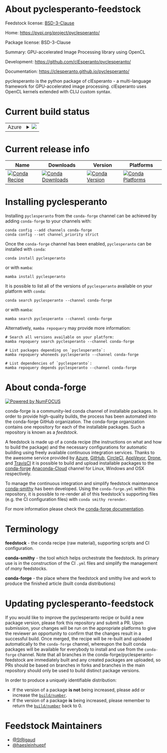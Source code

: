 About pyclesperanto-feedstock
=============================

Feedstock license: [BSD-3-Clause](https://github.com/conda-forge/pyclesperanto-feedstock/blob/main/LICENSE.txt)

Home: https://pypi.org/project/pyclesperanto/

Package license: BSD-3-Clause

Summary: GPU-accelerated Image Processing library using OpenCL

Development: https://github.com/clEsperanto/pyclesperanto/

Documentation: https://clesperanto.github.io/pyclesperanto/

pyclesperanto is the python package of clEsperanto - a multi-language framework for GPU-accelerated image processing.
clEsperanto uses OpenCL kernels extended with CLIJ custom syntax.


Current build status
====================


<table>
    
  <tr>
    <td>Azure</td>
    <td>
      <details>
        <summary>
          <a href="https://dev.azure.com/conda-forge/feedstock-builds/_build/latest?definitionId=20587&branchName=main">
            <img src="https://dev.azure.com/conda-forge/feedstock-builds/_apis/build/status/pyclesperanto-feedstock?branchName=main">
          </a>
        </summary>
        <table>
          <thead><tr><th>Variant</th><th>Status</th></tr></thead>
          <tbody><tr>
              <td>linux_64_numpy1.22python3.10.____cpython</td>
              <td>
                <a href="https://dev.azure.com/conda-forge/feedstock-builds/_build/latest?definitionId=20587&branchName=main">
                  <img src="https://dev.azure.com/conda-forge/feedstock-builds/_apis/build/status/pyclesperanto-feedstock?branchName=main&jobName=linux&configuration=linux%20linux_64_numpy1.22python3.10.____cpython" alt="variant">
                </a>
              </td>
            </tr><tr>
              <td>linux_64_numpy1.22python3.8.____cpython</td>
              <td>
                <a href="https://dev.azure.com/conda-forge/feedstock-builds/_build/latest?definitionId=20587&branchName=main">
                  <img src="https://dev.azure.com/conda-forge/feedstock-builds/_apis/build/status/pyclesperanto-feedstock?branchName=main&jobName=linux&configuration=linux%20linux_64_numpy1.22python3.8.____cpython" alt="variant">
                </a>
              </td>
            </tr><tr>
              <td>linux_64_numpy1.22python3.9.____73_pypy</td>
              <td>
                <a href="https://dev.azure.com/conda-forge/feedstock-builds/_build/latest?definitionId=20587&branchName=main">
                  <img src="https://dev.azure.com/conda-forge/feedstock-builds/_apis/build/status/pyclesperanto-feedstock?branchName=main&jobName=linux&configuration=linux%20linux_64_numpy1.22python3.9.____73_pypy" alt="variant">
                </a>
              </td>
            </tr><tr>
              <td>linux_64_numpy1.22python3.9.____cpython</td>
              <td>
                <a href="https://dev.azure.com/conda-forge/feedstock-builds/_build/latest?definitionId=20587&branchName=main">
                  <img src="https://dev.azure.com/conda-forge/feedstock-builds/_apis/build/status/pyclesperanto-feedstock?branchName=main&jobName=linux&configuration=linux%20linux_64_numpy1.22python3.9.____cpython" alt="variant">
                </a>
              </td>
            </tr><tr>
              <td>linux_64_numpy1.23python3.11.____cpython</td>
              <td>
                <a href="https://dev.azure.com/conda-forge/feedstock-builds/_build/latest?definitionId=20587&branchName=main">
                  <img src="https://dev.azure.com/conda-forge/feedstock-builds/_apis/build/status/pyclesperanto-feedstock?branchName=main&jobName=linux&configuration=linux%20linux_64_numpy1.23python3.11.____cpython" alt="variant">
                </a>
              </td>
            </tr><tr>
              <td>osx_64_numpy1.22python3.10.____cpython</td>
              <td>
                <a href="https://dev.azure.com/conda-forge/feedstock-builds/_build/latest?definitionId=20587&branchName=main">
                  <img src="https://dev.azure.com/conda-forge/feedstock-builds/_apis/build/status/pyclesperanto-feedstock?branchName=main&jobName=osx&configuration=osx%20osx_64_numpy1.22python3.10.____cpython" alt="variant">
                </a>
              </td>
            </tr><tr>
              <td>osx_64_numpy1.22python3.8.____cpython</td>
              <td>
                <a href="https://dev.azure.com/conda-forge/feedstock-builds/_build/latest?definitionId=20587&branchName=main">
                  <img src="https://dev.azure.com/conda-forge/feedstock-builds/_apis/build/status/pyclesperanto-feedstock?branchName=main&jobName=osx&configuration=osx%20osx_64_numpy1.22python3.8.____cpython" alt="variant">
                </a>
              </td>
            </tr><tr>
              <td>osx_64_numpy1.22python3.9.____73_pypy</td>
              <td>
                <a href="https://dev.azure.com/conda-forge/feedstock-builds/_build/latest?definitionId=20587&branchName=main">
                  <img src="https://dev.azure.com/conda-forge/feedstock-builds/_apis/build/status/pyclesperanto-feedstock?branchName=main&jobName=osx&configuration=osx%20osx_64_numpy1.22python3.9.____73_pypy" alt="variant">
                </a>
              </td>
            </tr><tr>
              <td>osx_64_numpy1.22python3.9.____cpython</td>
              <td>
                <a href="https://dev.azure.com/conda-forge/feedstock-builds/_build/latest?definitionId=20587&branchName=main">
                  <img src="https://dev.azure.com/conda-forge/feedstock-builds/_apis/build/status/pyclesperanto-feedstock?branchName=main&jobName=osx&configuration=osx%20osx_64_numpy1.22python3.9.____cpython" alt="variant">
                </a>
              </td>
            </tr><tr>
              <td>osx_64_numpy1.23python3.11.____cpython</td>
              <td>
                <a href="https://dev.azure.com/conda-forge/feedstock-builds/_build/latest?definitionId=20587&branchName=main">
                  <img src="https://dev.azure.com/conda-forge/feedstock-builds/_apis/build/status/pyclesperanto-feedstock?branchName=main&jobName=osx&configuration=osx%20osx_64_numpy1.23python3.11.____cpython" alt="variant">
                </a>
              </td>
            </tr><tr>
              <td>win_64_numpy1.22python3.10.____cpython</td>
              <td>
                <a href="https://dev.azure.com/conda-forge/feedstock-builds/_build/latest?definitionId=20587&branchName=main">
                  <img src="https://dev.azure.com/conda-forge/feedstock-builds/_apis/build/status/pyclesperanto-feedstock?branchName=main&jobName=win&configuration=win%20win_64_numpy1.22python3.10.____cpython" alt="variant">
                </a>
              </td>
            </tr><tr>
              <td>win_64_numpy1.22python3.8.____cpython</td>
              <td>
                <a href="https://dev.azure.com/conda-forge/feedstock-builds/_build/latest?definitionId=20587&branchName=main">
                  <img src="https://dev.azure.com/conda-forge/feedstock-builds/_apis/build/status/pyclesperanto-feedstock?branchName=main&jobName=win&configuration=win%20win_64_numpy1.22python3.8.____cpython" alt="variant">
                </a>
              </td>
            </tr><tr>
              <td>win_64_numpy1.22python3.9.____73_pypy</td>
              <td>
                <a href="https://dev.azure.com/conda-forge/feedstock-builds/_build/latest?definitionId=20587&branchName=main">
                  <img src="https://dev.azure.com/conda-forge/feedstock-builds/_apis/build/status/pyclesperanto-feedstock?branchName=main&jobName=win&configuration=win%20win_64_numpy1.22python3.9.____73_pypy" alt="variant">
                </a>
              </td>
            </tr><tr>
              <td>win_64_numpy1.22python3.9.____cpython</td>
              <td>
                <a href="https://dev.azure.com/conda-forge/feedstock-builds/_build/latest?definitionId=20587&branchName=main">
                  <img src="https://dev.azure.com/conda-forge/feedstock-builds/_apis/build/status/pyclesperanto-feedstock?branchName=main&jobName=win&configuration=win%20win_64_numpy1.22python3.9.____cpython" alt="variant">
                </a>
              </td>
            </tr><tr>
              <td>win_64_numpy1.23python3.11.____cpython</td>
              <td>
                <a href="https://dev.azure.com/conda-forge/feedstock-builds/_build/latest?definitionId=20587&branchName=main">
                  <img src="https://dev.azure.com/conda-forge/feedstock-builds/_apis/build/status/pyclesperanto-feedstock?branchName=main&jobName=win&configuration=win%20win_64_numpy1.23python3.11.____cpython" alt="variant">
                </a>
              </td>
            </tr>
          </tbody>
        </table>
      </details>
    </td>
  </tr>
</table>

Current release info
====================

| Name | Downloads | Version | Platforms |
| --- | --- | --- | --- |
| [![Conda Recipe](https://img.shields.io/badge/recipe-pyclesperanto-green.svg)](https://anaconda.org/conda-forge/pyclesperanto) | [![Conda Downloads](https://img.shields.io/conda/dn/conda-forge/pyclesperanto.svg)](https://anaconda.org/conda-forge/pyclesperanto) | [![Conda Version](https://img.shields.io/conda/vn/conda-forge/pyclesperanto.svg)](https://anaconda.org/conda-forge/pyclesperanto) | [![Conda Platforms](https://img.shields.io/conda/pn/conda-forge/pyclesperanto.svg)](https://anaconda.org/conda-forge/pyclesperanto) |

Installing pyclesperanto
========================

Installing `pyclesperanto` from the `conda-forge` channel can be achieved by adding `conda-forge` to your channels with:

```
conda config --add channels conda-forge
conda config --set channel_priority strict
```

Once the `conda-forge` channel has been enabled, `pyclesperanto` can be installed with `conda`:

```
conda install pyclesperanto
```

or with `mamba`:

```
mamba install pyclesperanto
```

It is possible to list all of the versions of `pyclesperanto` available on your platform with `conda`:

```
conda search pyclesperanto --channel conda-forge
```

or with `mamba`:

```
mamba search pyclesperanto --channel conda-forge
```

Alternatively, `mamba repoquery` may provide more information:

```
# Search all versions available on your platform:
mamba repoquery search pyclesperanto --channel conda-forge

# List packages depending on `pyclesperanto`:
mamba repoquery whoneeds pyclesperanto --channel conda-forge

# List dependencies of `pyclesperanto`:
mamba repoquery depends pyclesperanto --channel conda-forge
```


About conda-forge
=================

[![Powered by
NumFOCUS](https://img.shields.io/badge/powered%20by-NumFOCUS-orange.svg?style=flat&colorA=E1523D&colorB=007D8A)](https://numfocus.org)

conda-forge is a community-led conda channel of installable packages.
In order to provide high-quality builds, the process has been automated into the
conda-forge GitHub organization. The conda-forge organization contains one repository
for each of the installable packages. Such a repository is known as a *feedstock*.

A feedstock is made up of a conda recipe (the instructions on what and how to build
the package) and the necessary configurations for automatic building using freely
available continuous integration services. Thanks to the awesome service provided by
[Azure](https://azure.microsoft.com/en-us/services/devops/), [GitHub](https://github.com/),
[CircleCI](https://circleci.com/), [AppVeyor](https://www.appveyor.com/),
[Drone](https://cloud.drone.io/welcome), and [TravisCI](https://travis-ci.com/)
it is possible to build and upload installable packages to the
[conda-forge](https://anaconda.org/conda-forge) [Anaconda-Cloud](https://anaconda.org/)
channel for Linux, Windows and OSX respectively.

To manage the continuous integration and simplify feedstock maintenance
[conda-smithy](https://github.com/conda-forge/conda-smithy) has been developed.
Using the ``conda-forge.yml`` within this repository, it is possible to re-render all of
this feedstock's supporting files (e.g. the CI configuration files) with ``conda smithy rerender``.

For more information please check the [conda-forge documentation](https://conda-forge.org/docs/).

Terminology
===========

**feedstock** - the conda recipe (raw material), supporting scripts and CI configuration.

**conda-smithy** - the tool which helps orchestrate the feedstock.
                   Its primary use is in the construction of the CI ``.yml`` files
                   and simplify the management of *many* feedstocks.

**conda-forge** - the place where the feedstock and smithy live and work to
                  produce the finished article (built conda distributions)


Updating pyclesperanto-feedstock
================================

If you would like to improve the pyclesperanto recipe or build a new
package version, please fork this repository and submit a PR. Upon submission,
your changes will be run on the appropriate platforms to give the reviewer an
opportunity to confirm that the changes result in a successful build. Once
merged, the recipe will be re-built and uploaded automatically to the
`conda-forge` channel, whereupon the built conda packages will be available for
everybody to install and use from the `conda-forge` channel.
Note that all branches in the conda-forge/pyclesperanto-feedstock are
immediately built and any created packages are uploaded, so PRs should be based
on branches in forks and branches in the main repository should only be used to
build distinct package versions.

In order to produce a uniquely identifiable distribution:
 * If the version of a package **is not** being increased, please add or increase
   the [``build/number``](https://docs.conda.io/projects/conda-build/en/latest/resources/define-metadata.html#build-number-and-string).
 * If the version of a package **is** being increased, please remember to return
   the [``build/number``](https://docs.conda.io/projects/conda-build/en/latest/resources/define-metadata.html#build-number-and-string)
   back to 0.

Feedstock Maintainers
=====================

* [@StRigaud](https://github.com/StRigaud/)
* [@haesleinhuepf](https://github.com/haesleinhuepf/)

